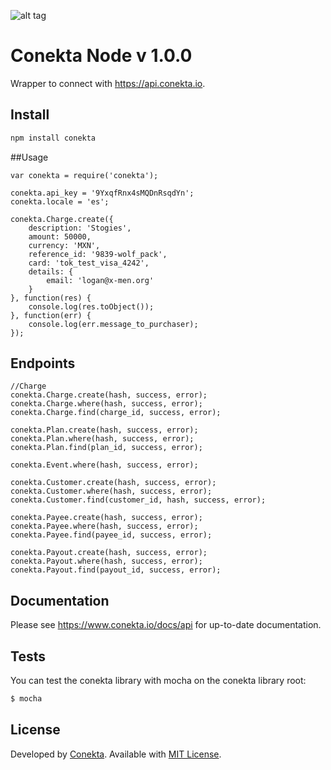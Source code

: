 ![alt tag](https://raw.github.com/conekta/conekta-node/master/readme_files/cover.png)

Conekta Node v 1.0.0
======================

Wrapper to connect with https://api.conekta.io.

## Install

```sh
npm install conekta
```

##Usage

```node
var conekta = require('conekta');

conekta.api_key = '9YxqfRnx4sMQDnRsqdYn';
conekta.locale = 'es';

conekta.Charge.create({
    description: 'Stogies',
    amount: 50000,
    currency: 'MXN',
    reference_id: '9839-wolf_pack',
    card: 'tok_test_visa_4242',
    details: {
        email: 'logan@x-men.org'
    }
}, function(res) {
    console.log(res.toObject());
}, function(err) {
    console.log(err.message_to_purchaser);
});
```

## Endpoints

```node
//Charge
conekta.Charge.create(hash, success, error);
conekta.Charge.where(hash, success, error);
conekta.Charge.find(charge_id, success, error);

conekta.Plan.create(hash, success, error);
conekta.Plan.where(hash, success, error);
conekta.Plan.find(plan_id, success, error);

conekta.Event.where(hash, success, error);

conekta.Customer.create(hash, success, error);
conekta.Customer.where(hash, success, error);
conekta.Customer.find(customer_id, hash, success, error);

conekta.Payee.create(hash, success, error);
conekta.Payee.where(hash, success, error);
conekta.Payee.find(payee_id, success, error);

conekta.Payout.create(hash, success, error);
conekta.Payout.where(hash, success, error);
conekta.Payout.find(payout_id, success, error);
```

## Documentation

Please see https://www.conekta.io/docs/api for up-to-date documentation.

## Tests

You can test the conekta library with mocha on the conekta library root:

```sh
$ mocha
```

License
-------
Developed by [Conekta](https://www.conekta.io). Available with [MIT License](LICENSE).
